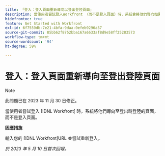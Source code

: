 ```yaml
---
title: 「登入：登入頁面重新導向以登出登陸頁面」
description: 當使用者嘗試登入Workfront （而不是登入頁面）時，系統會將他們導向如果他們要登出將會著陸的頁面。
hidefromtoc: true
feature: Get Started with Workfront
exl-id: 6f7550db-7e21-4bfa-9daa-0efeb9296a57
source-git-commit: 85bb62f8752bba167a6633af8d9e58ff25283573
workflow-type: tm+mt
source-wordcount: '94'
ht-degree: 59%

---
```


# 登入：登入頁面重新導向至登出登陸頁面

>[!NOTE]
>
>此問題已在 2023 年 11 月 30 日修正。

當使用者嘗試登入 [!DNL Workfront] 時，系統將他們導向至登出時登陸的頁面，而不是登入頁面。

**因應措施**

輸入您的 [!DNL Workfront]URL 並嘗試重新登入。

_於 2023 年 5 月 10 日首次回報。_

